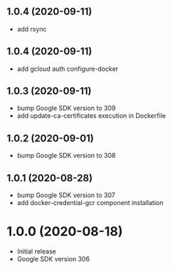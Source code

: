 ## 1.0.4 (2020-09-11)

- add rsync

## 1.0.4 (2020-09-11)

- add gcloud auth configure-docker

## 1.0.3 (2020-09-11)

- bump Google SDK version to 309
- add update-ca-certificates execution in Dockerfile

## 1.0.2 (2020-09-01)

- bump Google SDK version to 308

## 1.0.1 (2020-08-28)

- bump Google SDK version to 307
- add docker-credential-gcr component installation

# 1.0.0 (2020-08-18)

- Initial release
- Google SDK version 306

